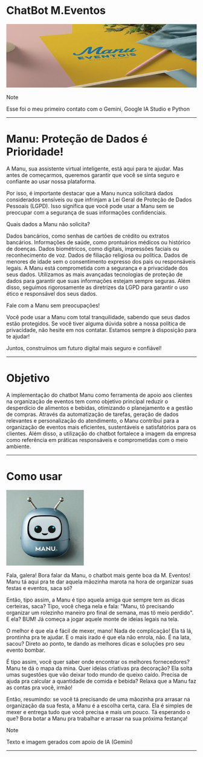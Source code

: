 

# ChatBot M.Eventos
<picture>
 <source media="(prefers-color-scheme: dark)" srcset="Gemini_Generated_Image_jrkm91jrkm91jrkm (2) (1).jpg">
 <source media="(prefers-color-scheme: light)" srcset="Gemini_Generated_Image_jrkm91jrkm91jrkm (2) (1).jpg">
 <img alt="Logo da Minha Empresa" src="Gemini_Generated_Image_jrkm91jrkm91jrkm (2) (1).jpg">
</picture>

> [!NOTE]
> Esse foi o meu primeiro contato com o Gemini, Google IA Studio e Python
______________________________________________________________________________________________________________________________________________________________________________________________________________________________________________________________________________

# Manu: Proteção de Dados é Prioridade!


A Manu, sua assistente virtual inteligente, está aqui para te ajudar. Mas antes de começarmos, queremos garantir que você se sinta seguro e confiante ao usar nossa plataforma.

Por isso, é importante destacar que a Manu nunca solicitará dados considerados sensíveis ou que infrinjam a Lei Geral de Proteção de Dados Pessoais (LGPD). Isso significa que você pode usar a Manu sem se preocupar com a segurança de suas informações confidenciais.

Quais dados a Manu não solicita?

Dados bancários, como senhas de cartões de crédito ou extratos bancários.
Informações de saúde, como prontuários médicos ou histórico de doenças.
Dados biométricos, como digitais, impressões faciais ou reconhecimento de voz.
Dados de filiação religiosa ou política.
Dados de menores de idade sem o consentimento expresso dos pais ou responsáveis legais.
A Manu está comprometida com a segurança e a privacidade dos seus dados. Utilizamos as mais avançadas tecnologias de proteção de dados para garantir que suas informações estejam sempre seguras. Além disso, seguimos rigorosamente as diretrizes da LGPD para garantir o uso ético e responsável dos seus dados.

Fale com a Manu sem preocupações!

Você pode usar a Manu com total tranquilidade, sabendo que seus dados estão protegidos. Se você tiver alguma dúvida sobre a nossa política de privacidade, não hesite em nos contatar. Estamos sempre à disposição para te ajudar!

Juntos, construímos um futuro digital mais seguro e confiável!

___________________________________________________________________________________________________________

# Objetivo 

A implementação do chatbot Manu como ferramenta de apoio aos clientes na organização de eventos tem como objetivo principal reduzir o desperdício de alimentos e bebidas, otimizando o planejamento e a gestão de compras. Através da automatização de tarefas, geração de dados relevantes e personalização do atendimento, o Manu contribui para a organização de eventos mais eficientes, sustentáveis e satisfatórios para os clientes. Além disso, a utilização do chatbot fortalece a imagem da empresa como referência em práticas responsáveis e comprometidas com o meio ambiente.
___________________________________________________________________________________________________________

# Como usar

<picture>
 <source media="(prefers-color-scheme: dark)" srcset="Gemini_Generated_Image_kp41dfkp41dfkp41 (1).jpg">
 <source media="(prefers-color-scheme: light)" srcset="Gemini_Generated_Image_kp41dfkp41dfkp41 (1).jpg">
 <img alt="Manu" src="Gemini_Generated_Image_kp41dfkp41dfkp41 (1).jpg">
</picture>

Fala, galera! Bora falar da Manu, o chatbot mais gente boa da M. Eventos! Manu tá aqui pra te dar aquela mãozinha marota na hora de organizar suas festas e eventos, saca só?

Então, tipo assim, a Manu é tipo aquela amiga que sempre tem as dicas certeiras, saca? Tipo, você chega nela e fala: "Manu, tô precisando organizar um rolezinho maneiro pro final de semana, mas tô meio perdido". E ela? BUM! Já começa a jogar aquele monte de ideias legais na tela.

O melhor é que ela é fácil de mexer, mano! Nada de complicação! Ela tá lá, prontinha pra te ajudar. E o mais irado é que ela não enrola, não. É na lata, sacou? Direto ao ponto, te dando as melhores dicas e soluções pro seu evento bombar.

É tipo assim, você quer saber onde encontrar os melhores fornecedores? Manu te dá o mapa da mina. Quer ideias criativas pra decoração? Ela solta umas sugestões que vão deixar todo mundo de queixo caído. Precisa de ajuda pra calcular a quantidade de comida e bebida? Relaxa que a Manu faz as contas pra você, irmão!

Então, resumindo: se você tá precisando de uma mãozinha pra arrasar na organização da sua festa, a Manu é a escolha certa, cara. Ela é simples de mexer e entrega tudo que você precisa e mais um pouco. Tá esperando o que? Bora botar a Manu pra trabalhar e arrasar na sua próxima festança!

> [!NOTE]
> Texto e imagem gerados com apoio de IA (Gemini)
>

____________________________________________________________________________________________________

